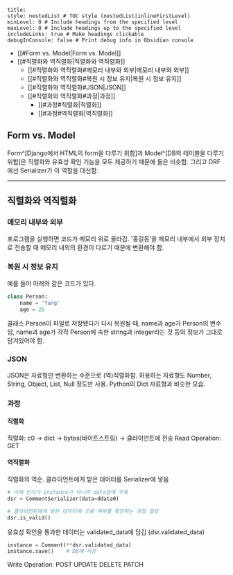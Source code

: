 ```table-of-contents
title: 
style: nestedList # TOC style (nestedList|inlineFirstLevel)
minLevel: 0 # Include headings from the specified level
maxLevel: 0 # Include headings up to the specified level
includeLinks: true # Make headings clickable
debugInConsole: false # Print debug info in Obsidian console
```
- [[#Form vs. Model|Form vs. Model]]
- [[#직렬화와 역직렬화|직렬화와 역직렬화]]
	- [[#직렬화와 역직렬화#메모리 내부와 외부|메모리 내부와 외부]]
	- [[#직렬화와 역직렬화#복원 시 정보 유지|복원 시 정보 유지]]
	- [[#직렬화와 역직렬화#JSON|JSON]]
	- [[#직렬화와 역직렬화#과정|과정]]
		- [[#과정#직렬화|직렬화]]
		- [[#과정#역직렬화|역직렬화]]

## Form vs. Model
Form^[Django에서 HTML의 form을 다루기 위함]과 Model^[DB의 테이블을 다루기 위함]은 직렬화와 유효성 확인 기능을 모두 제공하기 때문에 둘은 비슷함. 그리고 DRF에선 Serializer가 이 역할을 대신함.

---
## 직렬화와 역직렬화
### 메모리 내부와 외부
프로그램을 실행하면 코드가 메모리 위로 올라감. '홍길동'을 메모리 내부에서 외부 장치로 전송할 때 메모리 내외의 환경이 다르기 때문에 변환해야 함.
### 복원 시 정보 유지
예를 들어 아래와 같은 코드가 있다.
```python
class Person:
    name = 'Yang'
    age = 25
```
클래스 Person이 파일로 저장됐다가 다시 복원될 때, name과 age가 Person의 변수임, name과 age가 각각 Person에 속한 string과 integer라는 것 등의 정보가 그대로 담겨있어야 함.
### JSON
JSON은 자료형만 변환하는 수준으로 (역)직렬화함. 허용하는 자료형도 Number, String, Object, List, Null 정도만 사용. Python의 Dict 자료형과 비슷한 모습.
### 과정
#### 직렬화
직렬화: c0 -> dict -> bytes(바이트스트링) -> 클라이언트에 전송
Read Operation: GET
#### 역직렬화
직렬화의 역순.
클라이언트에게 받은 데이터를 Serializer에 넣음
```python
# 이때 인자가 instance가 아니라 data임에 주목
dsr = CommentSerializer(data=ddata0)

# 클라이언트에게 받은 데이터에 오류 여부를 확인하는 과정 필요
dsr.is_valid()
```

유효성 확인을 통과한 데이터는 validated_data에 담김 (dsr.validated_data)
```python
instance = Comment(**dsr.validated_data)
instance.save()    # DB에 저장
```
Write Operation: POST UPDATE DELETE PATCH